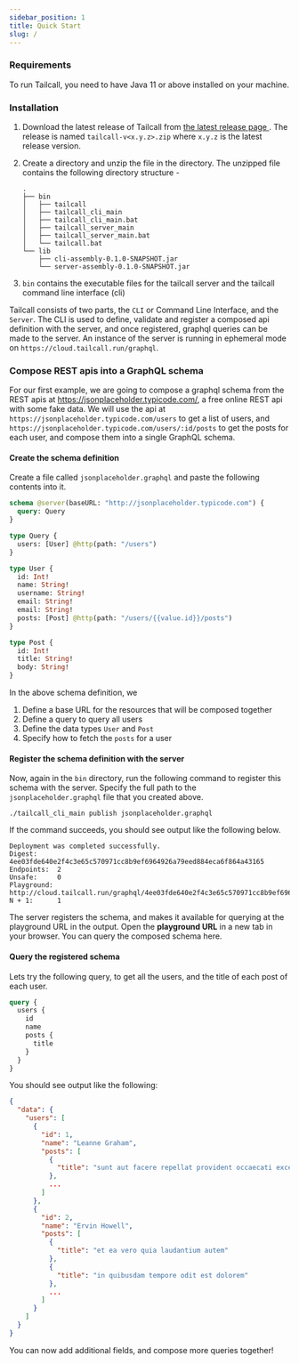 ```yaml
---
sidebar_position: 1
title: Quick Start
slug: /
---
```


### Requirements

To run Tailcall, you need to have Java 11 or above installed on your machine.

### Installation

1. Download the latest release of Tailcall from <a href="https://github.com/tailcallhq/monotail/releases/latest" target="_blank">the latest release page </a>. The release is named `tailcall-v<x.y.z>.zip` where `x.y.z` is the latest release version.
2. Create a directory and unzip the file in the directory. The unzipped file contains the following directory structure -

   ```
   .
   ├── bin
   │   ├── tailcall
   │   ├── tailcall_cli_main
   │   ├── tailcall_cli_main.bat
   │   ├── tailcall_server_main
   │   ├── tailcall_server_main.bat
   │   └── tailcall.bat
   └── lib
       ├── cli-assembly-0.1.0-SNAPSHOT.jar
       └── server-assembly-0.1.0-SNAPSHOT.jar
   ```

3. `bin` contains the executable files for the tailcall server and the tailcall command line interface (cli)

Tailcall consists of two parts, the `CLI` or Command Line Interface, and the `Server`.
The CLI is used to define, validate and register a composed api definition with the server, and once registered, graphql queries can be made to the server. An instance of the server is running in ephemeral mode on `https://cloud.tailcall.run/graphql`.

### Compose REST apis into a GraphQL schema

For our first example, we are going to compose a graphql schema from the REST apis at <a href="https://jsonplaceholder.typicode.com/" target="_blank">https://jsonplaceholder.typicode.com/</a>, a free online REST api with some fake data.
We will use the api at `https://jsonplaceholder.typicode.com/users` to get a list of users, and `https://jsonplaceholder.typicode.com/users/:id/posts` to get the posts for each user, and compose them into a single GraphQL schema.

#### Create the schema definition

Create a file called `jsonplaceholder.graphql` and paste the following contents into it.

```graphql showLineNumbers
schema @server(baseURL: "http://jsonplaceholder.typicode.com") {
  query: Query
}

type Query {
  users: [User] @http(path: "/users")
}

type User {
  id: Int!
  name: String!
  username: String!
  email: String!
  email: String!
  posts: [Post] @http(path: "/users/{{value.id}}/posts")
}

type Post {
  id: Int!
  title: String!
  body: String!
}
```

In the above schema definition, we

1. Define a base URL for the resources that will be composed together
2. Define a query to query all users
3. Define the data types `User` and `Post`
4. Specify how to fetch the `posts` for a user

#### Register the schema definition with the server

Now, again in the `bin` directory, run the following command to register this schema with the server. Specify the full path to the `jsonplaceholder.graphql` file that you created above.

```shell
./tailcall_cli_main publish jsonplaceholder.graphql
```

If the command succeeds, you should see output like the following below.

```shell
Deployment was completed successfully.
Digest:     4ee03fde640e2f4c3e65c570971cc8b9ef6964926a79eed884eca6f864a43165
Endpoints:  2
Unsafe:     0
Playground: http://cloud.tailcall.run/graphql/4ee03fde640e2f4c3e65c570971cc8b9ef6964926a79eed884eca6f864a43165.
N + 1:      1
```

The server registers the schema, and makes it available for querying at the playground URL in the output. Open the **playground URL** in a new tab in your browser. You can query the composed schema here.

#### Query the registered schema

Lets try the following query, to get all the users, and the title of each post of each user.

```graphql showLineNumbers
query {
  users {
    id
    name
    posts {
      title
    }
  }
}
```

You should see output like the following:

```json showLineNumbers
{
  "data": {
    "users": [
      {
        "id": 1,
        "name": "Leanne Graham",
        "posts": [
          {
            "title": "sunt aut facere repellat provident occaecati excepturi optio reprehenderit"
          },
          ...
        ]
      },
      {
        "id": 2,
        "name": "Ervin Howell",
        "posts": [
          {
            "title": "et ea vero quia laudantium autem"
          },
          {
            "title": "in quibusdam tempore odit est dolorem"
          },
          ...
        ]
      }
    ]
  }
}
```

You can now add additional fields, and compose more queries together!
